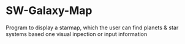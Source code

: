 # SW-Galaxy-Map
Program to display a starmap, which the user can find planets &amp; star systems based one visual inpection or input information

